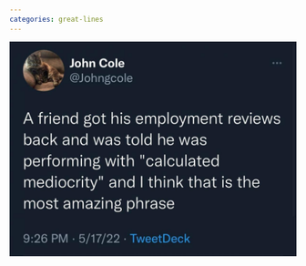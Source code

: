 ```yaml
---
categories: great-lines
---
```


![mediocre](https://raw.githubusercontent.com/muneer78/muneer78.github.io/master/images/calculatedmedicrity.jpeg)